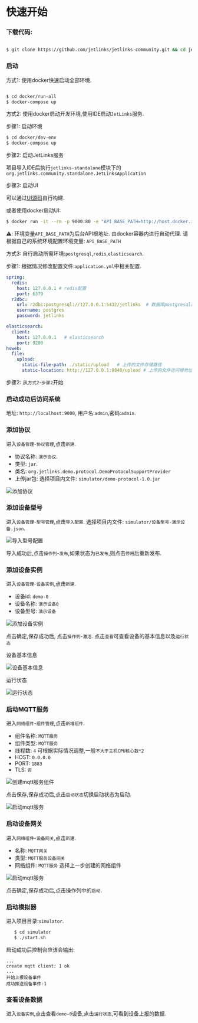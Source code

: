 # 快速开始

### 下载代码:

```bash

$ git clone https://github.com/jetlinks/jetlinks-community.git && cd jetlinks-community

```

### 启动

方式1: 使用docker快速启动全部环境.
```bash

$ cd docker/run-all
$ docker-compose up

```

方式2: 使用docker启动开发环境,使用IDE启动`JetLinks`服务.

步骤1: 启动环境

```bash
$ cd docker/dev-env
$ docker-compose up
```

步骤2: 启动JetLinks服务

项目导入IDE后执行`jetlinks-standalone`模块下的`org.jetlinks.community.standalone.JetLinksApplication`

步骤3: 启动UI

可以通过[UI源码](https://github.com/jetlinks/jetlinks-ui-antd)自行构建.

或者使用docker启动UI:

```bash
$ docker run -it --rm -p 9000:80 -e "API_BASE_PATH=http://host.docker.internal:8848/" registry.cn-shenzhen.aliyuncs.com/jetlinks/jetlinks-ui-antd
```

⚠️: 环境变量`API_BASE_PATH`为后台API根地址. 由docker容器内进行自动代理. 请根据自己的系统环境配置环境变量: `API_BASE_PATH`
 
 
方式3: 自行启动所需环境:`postgresql`,`redis`,`elasticsearch`.

步骤1: 根据情况修改配置文件:`application.yml`中相关配置.

```yaml
spring:
  redis:
    host: 127.0.0.1 # redis配置
    port: 6379
  r2dbc:
    url: r2dbc:postgresql://127.0.0.1:5432/jetlinks  # 数据库postgresql数据库配置
    username: postgres
    password: jetlinks

elasticsearch:
  client:
    host: 127.0.0.1   # elasticsearch
    port: 9200
hsweb:
  file:
    upload:
      static-file-path: ./static/upload   # 上传的文件存储路径
      static-location: http://127.0.0.1:8848/upload # 上传的文件访问根地址

```

步骤2: 从`方式2`-`步骤2`开始.


### 启动成功后访问系统

地址: `http://localhost:9000`, 用户名:`admin`,密码:`admin`.

### 添加协议

进入`设备管理`-`协议管理`,点击`新建`.

- 协议名称: `演示协议`.
- 类型: `jar`.
- 类名: `org.jetlinks.demo.protocol.DemoProtocolSupportProvider`
- 上传jar包: 选择项目内文件: `simulator/demo-protocol-1.0.jar`

![添加协议](./quick-start-images/create-protocol.png)

### 添加设备型号

进入`设备管理`-`型号管理`,点击`导入配置`. 选择项目内文件: `simulator/设备型号-演示设备.json`.

![导入型号配置](./quick-start-images/import-product-properties.png)

导入成功后,点击`操作列`-`发布`,如果状态为`已发布`,则点击`停用`后重新发布.


### 添加设备实例

进入`设备管理`-`设备实例`,点击`新建`.

- 设备id: `demo-0`
- 设备名称: `演示设备0`
- 设备型号: `演示设备`

![添加设备实例](./quick-start-images/new-device-instance.png)

点击确定,保存成功后, 点击`操作列`-`激活`. 点击`查看`可查看设备的基本信息以及`运行状态`

设备基本信息

![设备基本信息](./quick-start-images/device-instance-general-info.png)

运行状态

![运行状态](./quick-start-images/device-instance-run-info.png)


### 启动MQTT服务

进入`网络组件`-`组件管理`,点击`新增组件`.

- 组件名称: `MQTT服务`
- 组件类型: `MQTT服务`
- 线程数: `4` 可根据实际情况调整,一般`不大于主机CPU核心数*2`
- HOST: `0.0.0.0`
- PORT: `1883`
- TLS: `否`

![创建mqtt服务组件](./quick-start-images/create-mqtt-server.png)

点击保存,保存成功后,点击`启动状态`切换启动状态为启动.

![启动mqtt服务](./quick-start-images/mqtt-server-started.png)

### 启动设备网关

进入`网络组件`-`设备网关`,点击`新建`.

- 名称: `MQTT网关`
- 类型: `MQTT服务设备网关`
- 网络组件: `MQTT服务` 选择上一步创建的网络组件

![启动mqtt服务](./quick-start-images/create-mqtt-server-gateway.png)

点击确定,保存成功后,点击操作列中的`启动`.

### 启动模拟器

进入项目目录:`simulator`.

```bash
   $ cd simulator
   $ ./start.sh
```

启动成功后控制台应该会输出:

```text
...
create mqtt client: 1 ok
...
开始上报设备事件
成功推送设备事件:1

```

### 查看设备数据

进入`设备实例`,点击查看`demo-0`设备,点击`运行状态`,可看到设备上报的数据.

